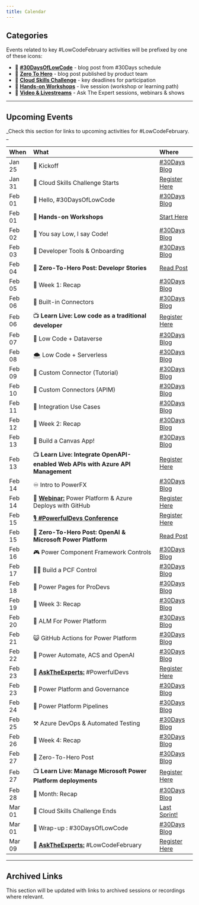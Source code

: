 ```yaml
---
title: Calendar
---
```


## Categories

Events related to key #LowCodeFebruary activities will be prefixed by one of these icons:
 * 🔋 [**#30DaysOfLowCode**](/lowcode-february/30Days) - blog post from #30Days schedule
 * 🚀 [**Zero To Hero**](/lowcode-february/ZeroToHero) - blog post published by product team
 * 🎯 [**Cloud Skills Challenge**](/lowcode-february/CloudSkills) - key deadlines for participation
 * 🧰 [**Hands-on Workshops**](/docs/intro) - live session (workshop or learning path)
 * 💬 [**Video & Livestreams**](/lowcode-february/Video-Live) - Ask The Expert sessions, webinars & shows

---

## Upcoming Events

_Check this section for links to upcoming activities for #LowCodeFebruary. _


| When | What | Where |
|:---|:---|:---|
| Jan 25 |  🔋 Kickoff  | [#30Days Blog](/blog)  |
| Jan 31 |  🎯 Cloud Skills Challenge Starts | [Register Here](https://aka.ms/lowcode-february/challenge) |
| Feb 01 | 👋 Hello, #30DaysOfLowCode | [#30Days Blog](/blog)  |
| Feb 01 | 💪 **Hands-on Workshops** | [Start Here](https://microsoft.github.io/Low-Code/docs/intro/) |
| Feb 02 | 🙌 You say Low, I say Code! | [#30Days Blog](/blog)  |
| Feb 03 | 🔨 Developer Tools & Onboarding | [#30Days Blog](/blog)  |
| Feb 04 | 🚀 **Zero-To-Hero Post: Developr Stories**  | [Read Post](https://aka.ms/lowcode-february/0ToHero)  |
| Feb 05 | 🥳 Week 1: Recap | [#30Days Blog](/blog)  |
| Feb 06 | 🥨 Built-in Connectors | [#30Days Blog](/blog)  |
| Feb 06 | 📺 **Learn Live: Low code as a traditional developer**  | [Register Here](https://aka.ms/lowcode-february/LearnLive) |
| Feb 07 | 📃 Low Code + Dataverse | [#30Days Blog](/blog)  |
| Feb 08 | 🌨️ Low Code + Serverless | [#30Days Blog](/blog)  |
| Feb 09 | 🍩 Custom Connector (Tutorial) | [#30Days Blog](/blog)  |
| Feb 10 | 🌮 Custom Connectors (APIM) | [#30Days Blog](/blog)  |
| Feb 11 | 👥 Integration Use Cases | [#30Days Blog](/blog)  |
| Feb 12 | 🥳 Week 2: Recap | [#30Days Blog](/blog)  |
| Feb 13 | 🍏 Build a Canvas App! | [#30Days Blog](/blog)  |
| Feb 13 | 📺 **Learn Live: Integrate OpenAPI-enabled Web APIs with Azure API Management**  | [Register Here](https://aka.ms/lowcode-february/LearnLive) |
| Feb 14 | ♾️ Intro to PowerFX | [#30Days Blog](/blog)  |
| Feb 14 | 💬 [**Webinar:**](/lowcode-february/Video-Live) Power Platform & Azure Deploys with GitHub  | [Register Here](https://mktoevents.com/Microsoft+Event/383091/157-GQE-382) |
| Feb 15 | [🎙 **#PowerfulDevs Conference**](https://learn.microsoft.com/events/learn-events/powerful-devs-2023/?WT.mc_id=javascript-82212-ninarasi) | [Register Here](https://learn.microsoft.com/events/learn-events/powerful-devs-2023/?WT.mc_id=javascript-82212-ninarasi)  |
| Feb 15 | 🚀 **Zero-To-Hero Post: OpenAI & Microsoft Power Platform** |[Read Post](https://aka.ms/lowcode-february/0ToHero)  |
| Feb 16 | 🎮 Power Component Framework Controls | [#30Days Blog](/blog)  |
| Feb 17 | 👷‍♂️ Build a PCF Control | [#30Days Blog](/blog)  |
| Feb 18 | 👥 Power Pages for ProDevs | [#30Days Blog](/blog)  |
| Feb 19 | 🥳 Week 3: Recap | [#30Days Blog](/blog)  |
| Feb 20 | 👀 ALM For Power Platform | [#30Days Blog](/blog)  |
| Feb 21 | 😺 GitHub Actions for Power Platform | [#30Days Blog](/blog)  |
| Feb 22 | 👥 Power Automate, ACS and OpenAI | [#30Days Blog](/blog)  |
| Feb 23 | 💬 [**AskTheExperts:**](/lowcode-february/Video-Live) #PowerfulDevs  | [Register Here](https://developer.microsoft.com/reactor/events/18298/) |
| Feb 23 | 👥 Power Platform and Governance | [#30Days Blog](/blog)  
| Feb 24 | 🧷 Power Platform Pipelines | [#30Days Blog](/blog)  |
| Feb 25 | ⚒️ Azure DevOps & Automated Testing | [#30Days Blog](/blog)  |
| Feb 26 | 🥳 Week 4: Recap | [#30Days Blog](/blog)  |
| Feb 27 | 🚀 Zero-To-Hero Post | [#30Days Blog](/blog)  |
| Feb 27 | 📺 **Learn Live: Manage Microsoft Power Platform deployments**  | [Register Here](https://aka.ms/lowcode-february/LearnLive) |
| Feb 28 | 🥳 Month: Recap | [#30Days Blog](/blog)  |
| Mar 01 |  🎯 Cloud Skills Challenge Ends | [Last Sprint!](https://aka.ms/lowcode-february/challenge) |
| Mar 01 |  🔋 Wrap-up : #30DaysOfLowCode | [#30Days Blog](/blog)  |
| Mar 09 | 💬 [**AskTheExperts:**](/lowcode-february/Video-Live) #LowCodeFebruary  | [Register Here](https://developer.microsoft.com/reactor/events/18299/) |

---

## Archived Links

This section will be updated with links to archived sessions or recordings where relevant.
